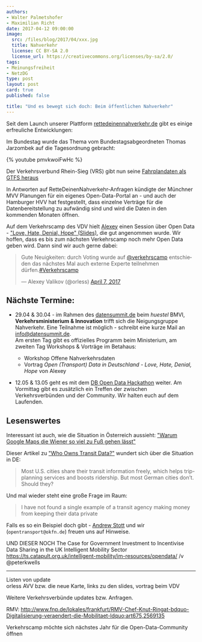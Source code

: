 ```yaml
---
authors:
- Walter Palmetshofer
- Maximilian Richt
date: 2017-04-12 09:00:00
image:
  src: /files/blog/2017/04/xxx.jpg
  title: Nahverkehr
  license: CC BY-SA 2.0
  license_url: https://creativecommons.org/licenses/by-sa/2.0/
tags:
- Meinungsfreiheit
- NetzDG
type: post
layout: post
card: true
published: false

title: "Und es bewegt sich doch: Beim öffentlichen Nahverkehr"
---
```


Seit dem Launch unserer Plattform [rettedeinennahverkehr.de](https://rettedeinennahverkehr.de/) gibt es einige erfreuliche Entwicklungen:
	
Im Bundestag wurde das Thema vom Bundestagsabgeordneten Thomas Jarzombek auf die Tagesordnung gebracht:		
	
{% youtube pmvkwoiFwHc %}		
	
Der Verkehrsverbund Rhein-Sieg (VRS) gibt nun seine [Fahrplandaten als GTFS heraus](https://www.vrsinfo.de/fahrplan/oepnv-daten-fuer-webentwickler.html)		
		
In Antworten auf RetteDeinenNahverkehr-Anfragen kündigte der Münchner MVV Planungen für ein eigenes Open-Data-Portal an - und auch der Hamburger HVV hat festgestellt, dass einzelne Verträge für die Datenbereitstellung zu aufwändig sind und wird die Daten in den kommenden Monaten öffnen.
	
Auf dem Verkehrscamp des VDV hielt [Alexey](https://twitter.com/orless/status/850286156587597826) einen Session über Open Data - ["Love, Hate, Denial, Hope" (Slides)](https://de.slideshare.net/orless/open-transport-data-in-deutschland-love-hate-denial-hope), die gut angenommen wurde. Wir hoffen, dass es bis zum nächsten Verkehrscamp noch mehr Open Data geben wird. Dann sind wir auch gerne dabei:		
		
<blockquote class="twitter-tweet" data-lang="en"><p lang="de" dir="ltr">Gute Neuigkeiten: durch Voting wurde auf <a href="https://twitter.com/verkehrscamp">@verkehrscamp</a> entschieden das nächstes Mal auch externe Experte teilnehmen dürfen.<a href="https://twitter.com/hashtag/Verkehrscamp?src=hash">#Verkehrscamp</a></p>&mdash; Alexey Valikov (@orless) <a href="https://twitter.com/orless/status/850334094407979008">April 7, 2017</a></blockquote>		
	
## Nächste Termine: 		
* 29.04 & 30.04 - im Rahmen des [datensummit.de](https://datensummit.de) beim *huestel* BMVI, <b>Verkehrsministerium & Innovation</b> trifft sich die Neigungsgruppe Nahverkehr. Eine Teilnahme ist möglich - schreibt eine kurze Mail an info@datensummit.de. 		
  Am ersten Tag gibt es offizielles Programm beim Ministerium, am zweiten Tag Workshops & Vorträge im Betahaus:		
  * Workshop Offene Nahverkehrsdaten		
  * Vortrag _Open (Transport) Data in Deutschland - Love, Hate, Denial, Hope_ von Alexey		
		
* 12.05 & 13.05 geht es mit dem [DB Open Data Hackathon](https://www.mindboxberlin.com/index.php/db-hackathon-may-2017.html) weiter. Am Vormittag gibt es zusätzlich ein Treffen der zwischen Verkehrsverbünden und der Community. Wir halten euch auf dem Laufenden. 		
		
## Lesenswertes		
		
Interessant ist auch, wie die Situation in Österreich aussieht: ["Warum Google Maps die Wiener so viel zu Fuß gehen lässt"](http://derstandard.at/2000055668178/Warum-Google-Maps-die-Wiener-so-viel-zu-Fuss-gehen)		
		
Dieser Artikel zu ["Who Owns Transit Data?"](https://www.citylab.com/transportation/2017/04/who-owns-transit-data/522444/) wundert sich über die Situation in DE:		
> Most U.S. cities share their transit information freely, which helps trip-planning services and boosts ridership. But most German cities don’t. Should they?		
		
Und mal wieder steht eine große Frage im Raum: 		
		
> I have not found a single example of a transit agency making money from keeping their data private		
		
Falls es so ein Beispiel doch gibt - [Andrew Stott](https://twitter.com/DirDigEng) und wir (`opentransport@okfn.de`) freuen uns auf Hinweise.		

UND DIESER NOCH
The Case for Government Investment to Incentivise Data Sharing in the UK Intelligent Mobility Sector https://ts.catapult.org.uk/intelligent-mobility/im-resources/opendata/ /v @peterkwells


----		
	
Listen von update		
orless AVV bzw. die neue Karte, links zu den slides, vortrag beim VDV		
	
Weitere Verkehrsverbünde updates bzw. Anfragen.		
	
RMV: http://www.fnp.de/lokales/frankfurt/RMV-Chef-Knut-Ringat-bdquo-Digitalisierung-veraendert-die-Mobilitaet-ldquo;art675,2569135		
	
Verkehrscamp möchte sich nächstes Jahr für die Open-Data-Community öffnen		


